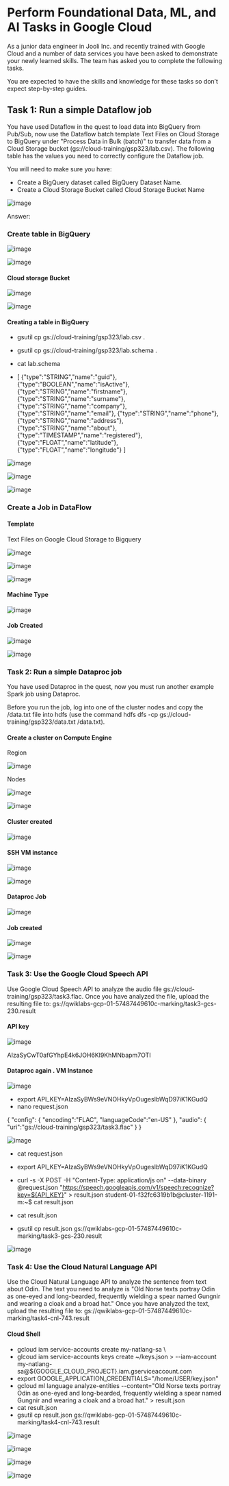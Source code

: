# Perform Foundational Data, ML, and AI Tasks in Google Cloud


As a junior data engineer in Jooli Inc. and recently trained with Google Cloud and a number of data services you have been asked to demonstrate your newly learned skills. The team has asked you to complete the following tasks.

You are expected to have the skills and knowledge for these tasks so don’t expect step-by-step guides.

## Task 1: Run a simple Dataflow job

You have used Dataflow in the quest to load data into BigQuery from Pub/Sub, now use the Dataflow batch template Text Files on Cloud Storage to BigQuery under "Process Data in Bulk (batch)" to transfer data from a Cloud Storage bucket (gs://cloud-training/gsp323/lab.csv). The following table has the values you need to correctly configure the Dataflow job.

You will need to make sure you have:

- Create a BigQuery dataset called BigQuery Dataset Name.
- Create a Cloud Storage Bucket called Cloud Storage Bucket Name

![image](https://github.com/moniquecardoso25/Google-Cloud/assets/140358716/bc8c9a2d-3c04-4405-96d6-14be33f1ec39)

Answer:


###  Create table in BigQuery

![image](https://github.com/moniquecardoso25/Google-Cloud-Machine-Learning-Engineer/assets/140358716/6000885d-1572-4cb0-978e-0575fbc44c71)


![image](https://github.com/moniquecardoso25/Google-Cloud-Machine-Learning-Engineer/assets/140358716/049b06fb-001f-4c44-a910-c279b20788d4)



#### Cloud storage Bucket

![image](https://github.com/moniquecardoso25/Google-Cloud-Machine-Learning-Engineer/assets/140358716/31fae0a0-58da-4315-b212-25680afcdda2)



![image](https://github.com/moniquecardoso25/Google-Cloud-Machine-Learning-Engineer/assets/140358716/71f84934-e3ed-492e-9046-4013c3d2d518)



#### Creating a table in BigQuery 

- gsutil cp gs://cloud-training/gsp323/lab.csv .
- gsutil cp gs://cloud-training/gsp323/lab.schema .
- cat lab.schema



- [
{"type":"STRING","name":"guid"},
{"type":"BOOLEAN","name":"isActive"},
{"type":"STRING","name":"firstname"},
{"type":"STRING","name":"surname"},
{"type":"STRING","name":"company"},
{"type":"STRING","name":"email"},
{"type":"STRING","name":"phone"},
{"type":"STRING","name":"address"},
{"type":"STRING","name":"about"},
{"type":"TIMESTAMP","name":"registered"},
{"type":"FLOAT","name":"latitude"},
{"type":"FLOAT","name":"longitude"}
]



![image](https://github.com/moniquecardoso25/Google-Cloud-Machine-Learning-Engineer/assets/140358716/f1d6e99d-76a2-407c-b092-c829bb5eea95)



![image](https://github.com/moniquecardoso25/Google-Cloud-Machine-Learning-Engineer/assets/140358716/aa1e9c05-240e-4260-aa48-cbd6cc0c8ee7)



![image](https://github.com/moniquecardoso25/Google-Cloud-Machine-Learning-Engineer/assets/140358716/12b27a9d-0b21-49da-8922-71b29af96e20)




### Create a Job in DataFlow

#### Template

Text Files on Google Cloud Storage to Bigquery

![image](https://github.com/moniquecardoso25/Google-Cloud-Machine-Learning-Engineer/assets/140358716/48119144-7521-4789-9c89-822aa9c3b4e4)


![image](https://github.com/moniquecardoso25/Google-Cloud-Machine-Learning-Engineer/assets/140358716/616f0dfb-420b-40b5-8c62-7161ea66b95c)



![image](https://github.com/moniquecardoso25/Google-Cloud-Machine-Learning-Engineer/assets/140358716/753c3f36-06e8-4692-af6b-fd87485f564d)



#### Machine Type

![image](https://github.com/moniquecardoso25/Google-Cloud-Machine-Learning-Engineer/assets/140358716/69a1c2d1-3c0b-4573-800d-d98f46dbf955)


#### Job Created

![image](https://github.com/moniquecardoso25/Google-Cloud-Machine-Learning-Engineer/assets/140358716/e6d8be9b-6e80-4c56-bdbf-d7ded90cb1b9)


![image](https://github.com/moniquecardoso25/Google-Cloud-Machine-Learning-Engineer/assets/140358716/cbee849f-7a50-4106-8ade-05c45316a61e)



### Task 2: Run a simple Dataproc job
You have used Dataproc in the quest, now you must run another example Spark job using Dataproc.

Before you run the job, log into one of the cluster nodes and copy the /data.txt file into hdfs (use the command hdfs dfs -cp gs://cloud-training/gsp323/data.txt /data.txt).



#### Create a cluster on Compute Engine

Region

![image](https://github.com/moniquecardoso25/Google-Cloud-Machine-Learning-Engineer/assets/140358716/7f6b20d2-c4b6-458b-9c24-b8f61a7071ca)



Nodes

![image](https://github.com/moniquecardoso25/Google-Cloud-Machine-Learning-Engineer/assets/140358716/65477cfd-935f-4ca3-8aa9-a77263060ed3)


![image](https://github.com/moniquecardoso25/Google-Cloud-Machine-Learning-Engineer/assets/140358716/7bcc0e6b-3030-41fc-9c3e-ade855df9ea7)



#### Cluster created

![image](https://github.com/moniquecardoso25/Google-Cloud-Machine-Learning-Engineer/assets/140358716/cc1e0d83-56f2-49cb-95c9-c4ae4b14413a)




#### SSH VM instance

![image](https://github.com/moniquecardoso25/Google-Cloud-Machine-Learning-Engineer/assets/140358716/d32091ac-96f7-4704-98ee-ccf48a963163)


![image](https://github.com/moniquecardoso25/Google-Cloud-Machine-Learning-Engineer/assets/140358716/c6ada96a-e18f-45ed-9b18-afab77fdb16a)



#### Dataproc Job

![image](https://github.com/moniquecardoso25/Google-Cloud-Machine-Learning-Engineer/assets/140358716/760439a8-9805-4f66-bd12-7d42428b65c7)



#### Job created

![image](https://github.com/moniquecardoso25/Google-Cloud-Machine-Learning-Engineer/assets/140358716/2c938aa1-e0af-4676-8fe7-41176d1e0167)


![image](https://github.com/moniquecardoso25/Google-Cloud-Machine-Learning-Engineer/assets/140358716/17e2fb0d-6ea9-4fb3-8eb5-ad4823662dbf)



### Task 3: Use the Google Cloud Speech API

Use Google Cloud Speech API to analyze the audio file gs://cloud-training/gsp323/task3.flac. Once you have analyzed the file, upload the resulting file to: gs://qwiklabs-gcp-01-57487449610c-marking/task3-gcs-230.result


#### API key

![image](https://github.com/moniquecardoso25/Google-Cloud-Machine-Learning-Engineer/assets/140358716/bc660d89-d841-43e9-990f-359c46ad4145)


AIzaSyCwT0afGYhpE4k6JOH6Kl9KhMNbapm7OTI

#### Dataproc again . VM Instance 

![image](https://github.com/moniquecardoso25/Google-Cloud-Machine-Learning-Engineer/assets/140358716/c0651629-f3b1-49e7-a1ed-4597343b9261)



- export API_KEY=AIzaSyBWs9eVNOHkyVpOugesIbWqD97iK1KGudQ
- nano request.json

{
        "config": {
                "encoding":"FLAC",
                "languageCode":"en-US"
        },
        "audio": {
                "uri":"gs://cloud-training/gsp323/task3.flac"
        }
}


![image](https://github.com/moniquecardoso25/Google-Cloud-Machine-Learning-Engineer/assets/140358716/8366393c-d327-480f-9f59-0f2b7064512d)




- cat request.json

- export API_KEY=AIzaSyBWs9eVNOHkyVpOugesIbWqD97iK1KGudQ
- curl -s -X POST -H "Content-Type: application/js on" --data-binary @request.json "https://speech.googleapis.com/v1/speech:recognize?key=${API_KEY}" > result.json
student-01-f32fc6319b1b@cluster-1191-m:~$ cat result.json
- cat result.json


- gsutil cp result.json gs://qwiklabs-gcp-01-57487449610c-marking/task3-gcs-230.result


![image](https://github.com/moniquecardoso25/Google-Cloud-Machine-Learning-Engineer/assets/140358716/148f88b7-376a-498d-a67f-c6fc2f3876a1)



### Task 4: Use the Cloud Natural Language API

Use the Cloud Natural Language API to analyze the sentence from text about Odin. The text you need to analyze is "Old Norse texts portray Odin as one-eyed and long-bearded, frequently wielding a spear named Gungnir and wearing a cloak and a broad hat." Once you have analyzed the text, upload the resulting file to: gs://qwiklabs-gcp-01-57487449610c-marking/task4-cnl-743.result

#### Cloud Shell
- gcloud iam service-accounts create my-natlang-sa \
- glcoud iam service-accounts keys create ~/keys.json \> --iam-account my-natlang-sa@${GOOGLE_CLOUD_PROJECT}.iam.gserviceaccount.com
- export GOOGLE_APPLICATION_CREDENTIALS="/home/USER/key.json"
- gcloud ml language analyze-entities --content="Old Norse texts portray Odin as one-eyed and long-bearded, frequently wielding a spear named Gungnir and wearing a cloak and a broad hat." > result.json
- cat result.json
- gsutil cp result.json gs://qwiklabs-gcp-01-57487449610c-marking/task4-cnl-743.result


![image](https://github.com/moniquecardoso25/Google-Cloud-Machine-Learning-Engineer/assets/140358716/8d04463c-241c-4338-b4d3-cfabb67c41c6)


![image](https://github.com/moniquecardoso25/Google-Cloud-Machine-Learning-Engineer/assets/140358716/a7a96bda-08b6-40ee-a2ee-8c5e51d1f8c4)


![image](https://github.com/moniquecardoso25/Google-Cloud-Machine-Learning-Engineer/assets/140358716/da218e4c-fa8f-4ca7-9bfa-2b459fed79ac)


![image](https://github.com/moniquecardoso25/Google-Cloud-Machine-Learning-Engineer/assets/140358716/42a34b5d-d1b8-4aac-837b-0f595b2dd2e7)

